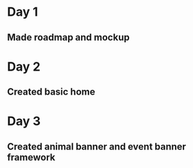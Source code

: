 # Day 1
## Made roadmap and mockup

# Day 2
## Created basic home

# Day 3
## Created animal banner and event banner framework
